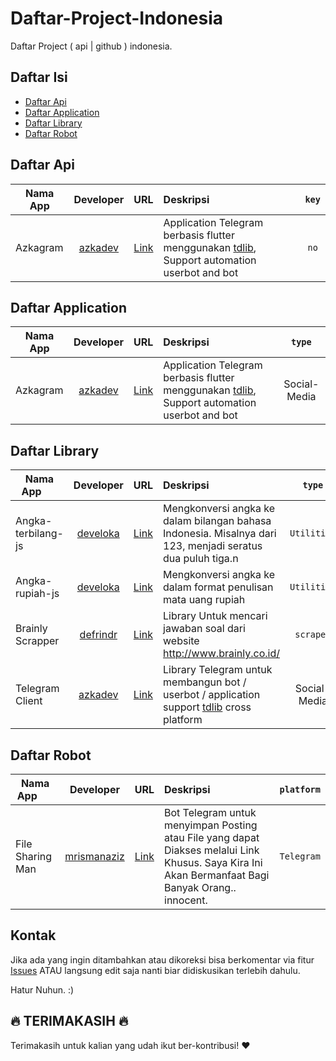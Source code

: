 # Daftar-Project-Indonesia

Daftar Project ( api | github ) indonesia.



## Daftar Isi 

- [Daftar Api](#daftar-api)
- [Daftar Application](#daftar-application)
- [Daftar Library](#daftar-library)
- [Daftar Robot](#daftar-robot)

## Daftar Api

| Nama App        | Developer | URL | Deskripsi | `key` |
| --------------- |:---------:|:---:|:----------|:------:|
| Azkagram | [azkadev](https://github.com/azkadev) | [Link](https://github.com/azkadev/azkagram) | Application Telegram berbasis flutter menggunakan [tdlib](https://github.com/tdlib/td), Support automation userbot and bot | `no` |


## Daftar Application

| Nama App        | Developer | URL | Deskripsi | `type` |
| --------------- |:---------:|:---:|:----------|:------:| 
| Azkagram | [azkadev](https://github.com/azkadev) | [Link](https://github.com/azkadev/azkagram) | Application Telegram berbasis flutter menggunakan [tdlib](https://github.com/tdlib/td), Support automation userbot and bot | Social-Media |


## Daftar Library
| Nama App        | Developer | URL | Deskripsi | `type` | 
| --------------- |:---------:|:---:|:----------|:------:| 
| Angka-terbilang-js | [develoka](https://github.com/develoka) | [Link](https://github.com/develoka/angka-terbilang-js) | Mengkonversi angka ke dalam bilangan bahasa Indonesia. Misalnya dari 123, menjadi seratus dua puluh tiga.n| `Utilities` |
| Angka-rupiah-js | [develoka](https://github.com/develoka) | [Link](https://github.com/develoka/angka-rupiah-js) | Mengkonversi angka ke dalam format penulisan mata uang rupiah | `Utilities` |
| Brainly Scrapper | [defrindr](https://github.com/defrindr) | [Link](https://github.com/defrindr/brainly-scraper) | Library Untuk mencari jawaban soal dari website http://www.brainly.co.id/ | `scraper` | 
| Telegram Client | [azkadev](https://github.com/azkadev) | [Link](https://github.com/azkadev/telegram_client) | Library Telegram untuk membangun bot / userbot / application support [tdlib](https://github.com/tdlib/td) cross platform | Social-Media | 


## Daftar Robot
| Nama App        | Developer | URL | Deskripsi | `platform` | 
| --------------- |:---------:|:---:|:----------|:------:| 
| File Sharing Man | [mrismanaziz](https://github.com/mrismanaziz) | [Link](https://github.com/mrismanaziz/File-Sharing-Man) | Bot Telegram untuk menyimpan Posting atau File yang dapat Diakses melalui Link Khusus. Saya Kira Ini Akan Bermanfaat Bagi Banyak Orang.. innocent. | `Telegram` | 



## Kontak

Jika ada yang ingin ditambahkan atau dikoreksi bisa berkomentar via fitur [Issues](https://github.com/farizdotid/DAFTAR-API-LOKAL-INDONESIA/issues) ATAU langsung edit saja nanti biar didiskusikan terlebih dahulu.

Hatur Nuhun. :)

## :fire: TERIMAKASIH :fire:

Terimakasih untuk kalian yang udah ikut ber-kontribusi! :heart:
